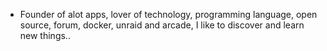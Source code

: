- Founder of alot apps, lover of technology, programming language, open source, forum, docker, unraid and arcade, I like to discover and learn new things..
  <br>




































































































































































































































































































































































































































































































































































































































































































































































































































































































